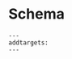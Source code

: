 # Schema

```{jsonschema} ../../docs/_build/dirhtml/_static/rdl_schema_0.1.json
---
addtargets:
---
```
